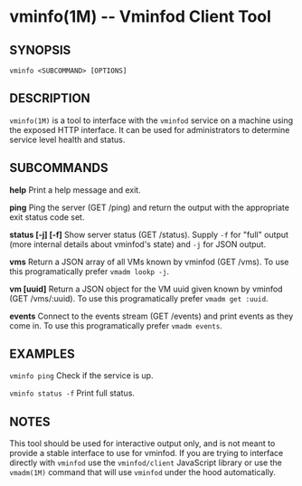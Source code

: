 # vminfo(1M) -- Vminfod Client Tool

## SYNOPSIS

    vminfo <SUBCOMMAND> [OPTIONS]

## DESCRIPTION

`vminfo(1M)` is a tool to interface with the `vminfod` service on a machine
using the exposed HTTP interface.  It can be used for administrators to
determine service level health and status.

## SUBCOMMANDS

**help**
    Print a help message and exit.

**ping**
    Ping the server (GET /ping) and return the output with the appropriate exit
    status code set.

**status [-j] [-f]**
    Show server status (GET /status).  Supply `-f` for "full" output (more
    internal details about vminfod's state) and `-j` for JSON output.

**vms**
    Return a JSON array of all VMs known by vminfod (GET /vms). To use this
    programatically prefer `vmadm lookp -j`.

**vm [uuid]**
    Return a JSON object for the VM uuid given known by vminfod (GET
    /vms/:uuid). To use this programatically prefer `vmadm get :uuid`.

**events**
    Connect to the events stream (GET /events) and print events as they come in.
    To use this programatically prefer `vmadm events`.

## EXAMPLES

`vminfo ping`
    Check if the service is up.

`vminfo status -f`
    Print full status.

## NOTES

This tool should be used for interactive output only, and is not meant to
provide a stable interface to use for vminfod.  If you are trying to interface
directly with `vminfod` use the `vminfod/client` JavaScript library or use the
`vmadm(1M)` command that will use `vminfod` under the hood automatically.
